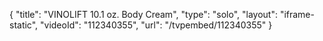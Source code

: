 {
    "title": "VINOLIFT 10.1 oz. Body Cream",
    "type": "solo",
    "layout": "iframe-static",
    "videoId": "112340355",
    "url": "\/tvpembed\/112340355"
}